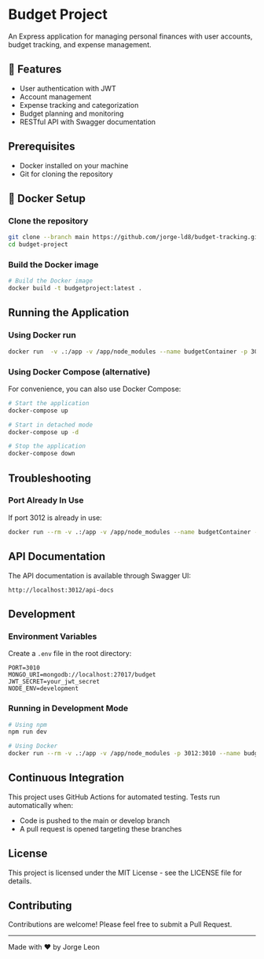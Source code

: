 # Budget Project

An Express application for managing personal finances with user accounts, budget tracking, and expense management.

## 🚀 Features

- User authentication with JWT
- Account management 
- Expense tracking and categorization
- Budget planning and monitoring
- RESTful API with Swagger documentation

## Prerequisites

- Docker installed on your machine
- Git for cloning the repository

## 🐳 Docker Setup

### Clone the repository

```bash
git clone --branch main https://github.com/jorge-ld8/budget-tracking.git budget-project
cd budget-project
```
### Build the Docker image

```bash
# Build the Docker image
docker build -t budgetproject:latest .
```

## Running the Application

### Using Docker run

```bash
docker run  -v .:/app -v /app/node_modules --name budgetContainer -p 3012:3010 budgetproject:latest
```

### Using Docker Compose (alternative)

For convenience, you can also use Docker Compose:

```bash
# Start the application
docker-compose up

# Start in detached mode
docker-compose up -d

# Stop the application
docker-compose down
```

## Troubleshooting

### Port Already In Use

If port 3012 is already in use:
```bash
docker run --rm -v .:/app -v /app/node_modules --name budgetContainer -p 3013:3010 budgetproject:latest
```

## API Documentation

The API documentation is available through Swagger UI:

```
http://localhost:3012/api-docs
```

## Development

### Environment Variables

Create a `.env` file in the root directory:

```
PORT=3010
MONGO_URI=mongodb://localhost:27017/budget
JWT_SECRET=your_jwt_secret
NODE_ENV=development
```

### Running in Development Mode

```bash
# Using npm
npm run dev

# Using Docker
docker run --rm -v .:/app -v /app/node_modules -p 3012:3010 --name budgetContainer -e NODE_ENV=development budgetproject:latest npm run dev
```

## Continuous Integration

This project uses GitHub Actions for automated testing. Tests run automatically when:

- Code is pushed to the main or develop branch
- A pull request is opened targeting these branches

## License

This project is licensed under the MIT License - see the LICENSE file for details.

## Contributing

Contributions are welcome! Please feel free to submit a Pull Request.

---

Made with ❤️ by Jorge Leon

